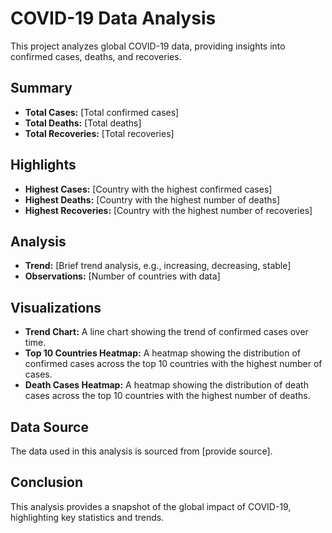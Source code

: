 # COVID-19 Data Analysis

This project analyzes global COVID-19 data, providing insights into confirmed cases, deaths, and recoveries.

## Summary

- **Total Cases:** [Total confirmed cases]
- **Total Deaths:** [Total deaths]
- **Total Recoveries:** [Total recoveries]

## Highlights

- **Highest Cases:** [Country with the highest confirmed cases]
- **Highest Deaths:** [Country with the highest number of deaths]
- **Highest Recoveries:** [Country with the highest number of recoveries]

## Analysis

- **Trend:** [Brief trend analysis, e.g., increasing, decreasing, stable]
- **Observations:** [Number of countries with data]

## Visualizations

- **Trend Chart:** A line chart showing the trend of confirmed cases over time.
- **Top 10 Countries Heatmap:** A heatmap showing the distribution of confirmed cases across the top 10 countries with the highest number of cases.
- **Death Cases Heatmap:** A heatmap showing the distribution of death cases across the top 10 countries with the highest number of deaths.

## Data Source

The data used in this analysis is sourced from [provide source].

## Conclusion

This analysis provides a snapshot of the global impact of COVID-19, highlighting key statistics and trends.
